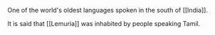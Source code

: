 One of the world's oldest languages spoken in the south of [[India]].

It is said that [[Lemuria]] was inhabited by people speaking Tamil.